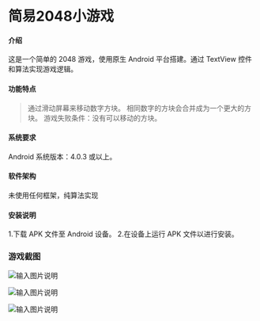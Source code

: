 # 简易2048小游戏

#### 介绍
这是一个简单的 2048 游戏，使用原生 Android 平台搭建。通过 TextView 控件和算法实现游戏逻辑。

#### 功能特点
>通过滑动屏幕来移动数字方块。
>相同数字的方块会合并成为一个更大的方块。
>游戏失败条件：没有可以移动的方块。

#### 系统要求
Android 系统版本：4.0.3 或以上。

#### 软件架构
未使用任何框架，纯算法实现

#### 安装说明
1.下载 APK 文件至 Android 设备。
2.在设备上运行 APK 文件以进行安装。



### 游戏截图
![输入图片说明](https://images.gitee.com/uploads/images/2020/1022/103306_7d075b5a_7522400.jpeg "Screenshot_20201022_103136.jpg")

![输入图片说明](https://images.gitee.com/uploads/images/2020/1022/103314_f12d65c6_7522400.jpeg "Screenshot_20201022_103216.jpg")

![输入图片说明](https://images.gitee.com/uploads/images/2020/1022/103327_68a3cdc7_7522400.jpeg "Screenshot_20201022_103202.jpg")